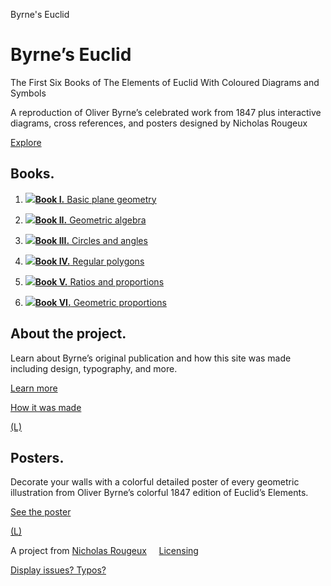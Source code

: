 Byrne's Euclid

# Byrne’s Euclid

The First Six Books of The Elements of Euclid With Coloured Diagrams and Symbols

A reproduction of Oliver Byrne’s celebrated work from 1847 plus interactive diagrams, cross references, and posters designed by Nicholas Rougeux

[Explore](https://www.c82.net/euclid/#books)

## Books.

1.   [![](../_resources/535e03d51205f5ac501d54c45a5de9b4.png)**Book I.**  Basic plane geometry](https://www.c82.net/euclid/book1)

2.   [![](../_resources/5816e18f843792bcbfe88d3c1b49d9d4.png)**Book II.**  Geometric algebra](https://www.c82.net/euclid/book2)

3.   [![](../_resources/48b34f22af77f55ebab42d82bdce2acf.png)**Book III.**  Circles and angles](https://www.c82.net/euclid/book3)

4.   [![](:/964ad9926059df9a10b04c125508fa13)**Book IV.**  Regular polygons](https://www.c82.net/euclid/book4)

5.   [![](:/d92d0a5c56f74d4a18a7fdbe83842724)**Book V.**  Ratios and proportions](https://www.c82.net/euclid/book5)

6.   [![](../_resources/26135836b123a4fef677a5618e3bbdeb.png)**Book VI.**  Geometric proportions](https://www.c82.net/euclid/book6)

## About the project.

Learn about Byrne’s original publication and how this site was made including design, typography, and more.

[Learn more](https://www.c82.net/euclid/about)

[How it was made](https://www.c82.net/blog/?id=79)

 [(L)](https://www.c82.net/euclid/about)

## Posters.

Decorate your walls with a colorful detailed poster of every geometric illustration from Oliver Byrne’s colorful 1847 edition of Euclid’s Elements.

[See the poster](https://www.c82.net/euclid/posters)

 [(L)](https://www.c82.net/euclid/posters)

A project from [Nicholas Rougeux](https://www.c82.net/)     [Licensing](https://www.c82.net/euclid/about#licensing)

[Display issues? Typos?](https://www.c82.net/euclid/about#support)